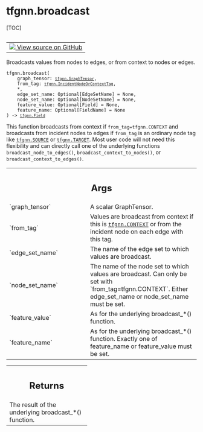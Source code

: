 # tfgnn.broadcast

[TOC]

<!-- Insert buttons and diff -->

<table class="tfo-notebook-buttons tfo-api nocontent" align="left">
<td>
  <a target="_blank" href="https://github.com/tensorflow/gnn/tree/master/tensorflow_gnn/graph/graph_tensor_ops.py#L324-L369">
    <img src="https://www.tensorflow.org/images/GitHub-Mark-32px.png" />
    View source on GitHub
  </a>
</td>
</table>

Broadcasts values from nodes to edges, or from context to nodes or edges.

<pre class="devsite-click-to-copy prettyprint lang-py tfo-signature-link">
<code>tfgnn.broadcast(
    graph_tensor: <a href="../tfgnn/GraphTensor.md"><code>tfgnn.GraphTensor</code></a>,
    from_tag: <a href="../tfgnn/IncidentNodeOrContextTag.md"><code>tfgnn.IncidentNodeOrContextTag</code></a>,
    *,
    edge_set_name: Optional[EdgeSetName] = None,
    node_set_name: Optional[NodeSetName] = None,
    feature_value: Optional[Field] = None,
    feature_name: Optional[FieldName] = None
) -> <a href="../tfgnn/Field.md"><code>tfgnn.Field</code></a>
</code></pre>

<!-- Placeholder for "Used in" -->

This function broadcasts from context if `from_tag=tfgnn.CONTEXT` and broadcasts
from incident nodes to edges if `from_tag` is an ordinary node tag like
<a href="../tfgnn.md#SOURCE"><code>tfgnn.SOURCE</code></a> or
<a href="../tfgnn.md#TARGET"><code>tfgnn.TARGET</code></a>. Most user code will
not need this flexibility and can directly call one of the underlying functions
`broadcast_node_to_edges()`, `broadcast_context_to_nodes()`, or
`broadcast_context_to_edges()`.

<!-- Tabular view -->
 <table class="responsive fixed orange">
<colgroup><col width="214px"><col></colgroup>
<tr><th colspan="2"><h2 class="add-link">Args</h2></th></tr>

<tr>
<td>
`graph_tensor`
</td>
<td>
A scalar GraphTensor.
</td>
</tr><tr>
<td>
`from_tag`
</td>
<td>
Values are broadcast from context if this is <a href="../tfgnn.md#CONTEXT"><code>tfgnn.CONTEXT</code></a> or
from the incident node on each edge with this tag.
</td>
</tr><tr>
<td>
`edge_set_name`
</td>
<td>
The name of the edge set to which values are broadcast.
</td>
</tr><tr>
<td>
`node_set_name`
</td>
<td>
The name of the node set to which values are broadcast.
Can only be set with `from_tag=tfgnn.CONTEXT`. Either edge_set_name or
node_set_name must be set.
</td>
</tr><tr>
<td>
`feature_value`
</td>
<td>
As for the underlying broadcast_*() function.
</td>
</tr><tr>
<td>
`feature_name`
</td>
<td>
As for the underlying broadcast_*() function.
Exactly one of feature_name or feature_value must be set.
</td>
</tr>
</table>

<!-- Tabular view -->
 <table class="responsive fixed orange">
<colgroup><col width="214px"><col></colgroup>
<tr><th colspan="2"><h2 class="add-link">Returns</h2></th></tr>
<tr class="alt">
<td colspan="2">
The result of the underlying broadcast_*() function.
</td>
</tr>

</table>
